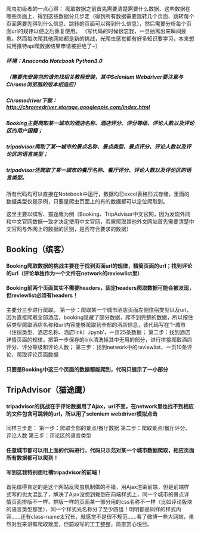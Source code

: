 爬虫初级者的一点心得：
爬取数据之前首先需要清楚需要什么数据、这些数据在哪些页面上、得到这些数据分几步走（得到所有数据需要跳转几个页面、跳转每个页面需要先得到什么信息、跳转的页面可以得到什么信息），然后需要分析每个页面url的规律以便之后重复使用。
（写代码的时候很忘我，一旦抽离出来瞬间疲惫。然而每次爬其他网站都是新的挑战，光爬虫感觉都有好多知识要学习，本来想试用推特api爬数据结果申请被拒绝了~）

##### 环境：Anaconda Notebook Python3.0 
##### （需要先安装包的请先找相关教程安装，其中Selenium Webdriver要注意与Chrome浏览器的版本相适应）
##### Chromedriver下载：http://chromedriver.storage.googleapis.com/index.html

##### Booking主要爬取某一城市的酒店名称、酒店评分、评分等级、评论人数以及评论区的用户国籍；
##### tripadvisor爬取了某一城市的景点名称、景点类型、景点评分、评论人数以及评论区的语言类型；
##### tripadvisor还爬取了某一城市的餐厅名称、餐厅评分、评论人数以及评论区的语言类型。
所有代码均可以直接在Notebook中运行，数据均已excel表格形式存储，里面的数据类型仅是示例，只要是爬虫页面上的有的数据都可以定位爬取到。

这里主要以缤客、猫途鹰为例（Booking、TripAdvisor中文官网，因为发现外网和中文官网数据一致才决定使用中文官网，若需爬取其他外文网站首先需要清楚中文官网与外网上的数据的区别，是否符合要求的数据）

## Booking（缤客）
#### Booking爬取数据的挑战主要在于找到页面url的规律，精简页面的url；找到评论的url（评论单独作为一个文件在network的reviewlist里）
#### Booking前两个页面其实不需要headers，固定headers爬取数据可能会被发现，但reviewlist必须有headers！
主要分三步进行爬取。
第一步：爬取某一个城市酒店页面左侧住宿类型以及url，因为直接爬取全部酒店，booking隐藏了部分数据，爬不到完整的数据，所以按住宿类型爬取酒店名称和url内容能够爬取到全部的酒店信息，该代码写在‘1-城市（住宿类型、酒店名称、酒店link）.ipynb’，一页25条数据；
第二步：找到酒店详情页面的规律，把第一步保存的link清洗掉其中无用的部分，进行拼接爬取酒店评分、评分等级和评论人数；
第三步：找到network中的reviewlist，一页10条评论，爬取评论页面数据
#### 只要是Booking中这三个页面的数据都能爬到，代码只展示了一小部分

## TripAdvisor（猫途鹰）
#### tripadvisor的挑战在于评论数据用了Ajax，url不变，在network里也找不到相应的文件包含可跳转的url，所以用了selenium webdriver模拟点击
同样三步走：
第一步：爬取全部的景点/餐厅数据
第二步：爬取景点/餐厅评分、评论人数
第三步：评论区的语言类型
#### 任意城市都可以用上面的代码进行，代码只示范对某一个城市数据爬取，相应页面所有数据都可以爬到！
#### 写到这我特别想吐槽tripadvisor的前端！
首先值得肯定的是这个网站反爬虫机制做的不错，用Ajax渲染前端，但是前端样式写的也太混乱了，解决了Ajax没想到栽倒在前端样式上，同一个城市的景点详情页面排版不一样、排版一样的页面某一部分用的css名称不一样（比如评论版块的语言类型那里），同一个样式光名称分了至少四组！明明都是同样的样式内容……还有class-name太冗长，就感觉不是很不规范……看了微博一些大网站，虽然对我来讲有爬取难度，但前段写的工工整整，简直赏心悦目。
